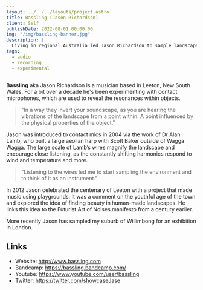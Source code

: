 ```yaml
---
layout: ../../../layouts/project.astro
title: Bassling (Jason Richardson)
client: Self
publishDate: 2022-08-01 00:00:00
img: "/img/bassling-banner.jpg"
description: |
  Living in regional Australia led Jason Richardson to sample landscapes instead of records.
tags:
  - audio
  - recording
  - experimental
---
```


**Bassling** aka Jason Richardson is a musician based in Leeton, New South Wales. For a bit over a decade he's been experimenting with contact microphones, which are used to reveal the resonances within objects. 

> "In a way they invert your soundscape, as you are hearing the vibrations of the landscape from a point within. A point influenced by the physical properties of the object."

Jason was introduced to contact mics in 2004 via the work of Dr Alan Lamb, who built a large aeolian harp with Scott Baker outside of Wagga Wagga. The large scale of Lamb’s wires magnify the landscape and encourage close listening, as the constantly shifting harmonics respond to wind and temperature and more.

> "Listening to the wires led me to start sampling the environment and to think of it as an instrument."

In 2012 Jason celebrated the centenary of Leeton with a project that made music using playgrounds. It was a comment on the youthful age of the town and explored the idea of finding beauty in human-made landscapes. He links this idea to the Futurist Art of Noises manifesto from a century earlier.

More recently Jason has sampled my suburb of Willimbong for an exhibition in London.

## Links
 - Website: http://www.bassling.com
 - Bandcamp: https://bassling.bandcamp.com/
 - Youtube: https://www.youtube.com/user/bassling
 - Twitter: https://twitter.com/showcaseJase
